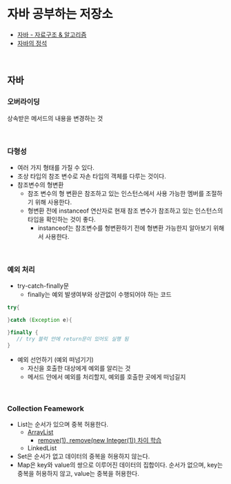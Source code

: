 # 자바 공부하는 저장소
- [자바 - 자료구조 & 알고리즘](https://fastcampus.co.kr/dev_online_codingtest)
- [자바의 정석](https://github.com/castello/javajungsuk3/tree/master/%EC%97%B0%EC%8A%B5%EB%AC%B8%EC%A0%9C%ED%92%80%EC%9D%B4)

<br>

## 자바

### 오버라이딩
상속받은 메서드의 내용을 변경하는 것

<br>

### 다형성
- 여러 가지 형태를 가질 수 있다.
- 조상 타입의 참조 변수로 자손 타입의 객체를 다루는 것이다.
- 참조변수의 형변환
  - 참조 변수의 형 변환은 참조하고 있는 인스턴스에서 사용 가능한 멤버를 조절하기 위해 사용한다.
  - 형변환 전에 instanceof 연산자로 현재 참조 변수가 참조하고 있는 인스턴스의 타입을 확인하는 것이 좋다.
    - instanceof는 참조변수를 형변환하기 전에 형변환 가능한지 알아보기 위해서 사용한다. 

<br>

### 예외 처리
- try-catch-finally문
  - finally는 예외 발생여부와 상관없이 수행되어야 하는 코드
```java 
try{

}catch (Exception e){

}finally {
   // try 블럭 안에 return문이 있어도 실행 됨
}
```
- 예외 선언하기 (예외 떠넘기기)
  -  자신을 호출한 대상에게 예외를 알리는 것
  -  메서드 안에서 예외를 처리할지, 예외를 호출한 곳에게 떠넘길지

<br>

### Collection Feamework
- List는 순서가 있으며 중복 허용한다.
  - [ArrayList](https://wjdalswl0215.tistory.com/119?category=1020684)
    - [remove(1), remove(new Integer(1)) 차이 학습](https://wjdalswl0215.tistory.com/129?category=1021955) 
  - LinkedList 
- Set은 순서가 없고 데이터의 중복을 허용하지 않는다.
- Map은 key와 value의 쌍으로 이루어진 데이터의 집합이다. 순서가 없으며, key는 중복을 허용하지 않고, value는 중복을 허용한다.
